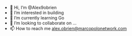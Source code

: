 - 👋 Hi, I’m @Alex9obrien
- 👀 I’m interested in building
- 🌱 I’m currently learning Go
- 💞️ I’m looking to collaborate on ...
- 📫 How to reach me alex.obrien@marcopolonetwork.com

<!---
Alex9obrien/Alex9obrien is a ✨ special ✨ repository because its `README.md` (this file) appears on your GitHub profile.
You can click the Preview link to take a look at your changes.
--->
